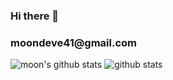 ### Hi there 👋

<h3>moondeve41@gmail.com</h3>

![moon's github stats](https://github-readme-stats.vercel.app/api?username=mun-jeong-min&show_icons=true&theme=tokyonight)
![github stats](https://github-readme-stats.vercel.app/api/top-langs/?username=mun-jeong-min&langs_count=5)
